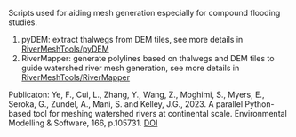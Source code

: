 Scripts used for aiding mesh generation especially for compound flooding studies.

1) pyDEM: extract thalwegs from DEM tiles, see more details in [RiverMeshTools/pyDEM](https://github.com/schism-dev/RiverMeshTools/tree/main/pyDEM)
2) RiverMapper: generate polylines based on thalwegs and DEM tiles to guide watershed river mesh generation, see more details in [RiverMeshTools/RiverMapper](https://github.com/schism-dev/RiverMeshTools/tree/main/RiverMapper)

Publicaton:
Ye, F., Cui, L., Zhang, Y., Wang, Z., Moghimi, S., Myers, E., Seroka, G., Zundel, A., Mani, S. and Kelley, J.G., 2023. A parallel Python-based tool for meshing watershed rivers at continental scale. Environmental Modelling & Software, 166, p.105731.
[DOI](https://doi.org/10.1016/j.envsoft.2023.105731)
